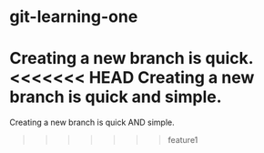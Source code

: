 # git-learning-one
Creating a new branch is quick.
<<<<<<< HEAD
Creating a new branch is quick and simple.
=======
Creating a new branch is quick AND simple.
>>>>>>> feature1
